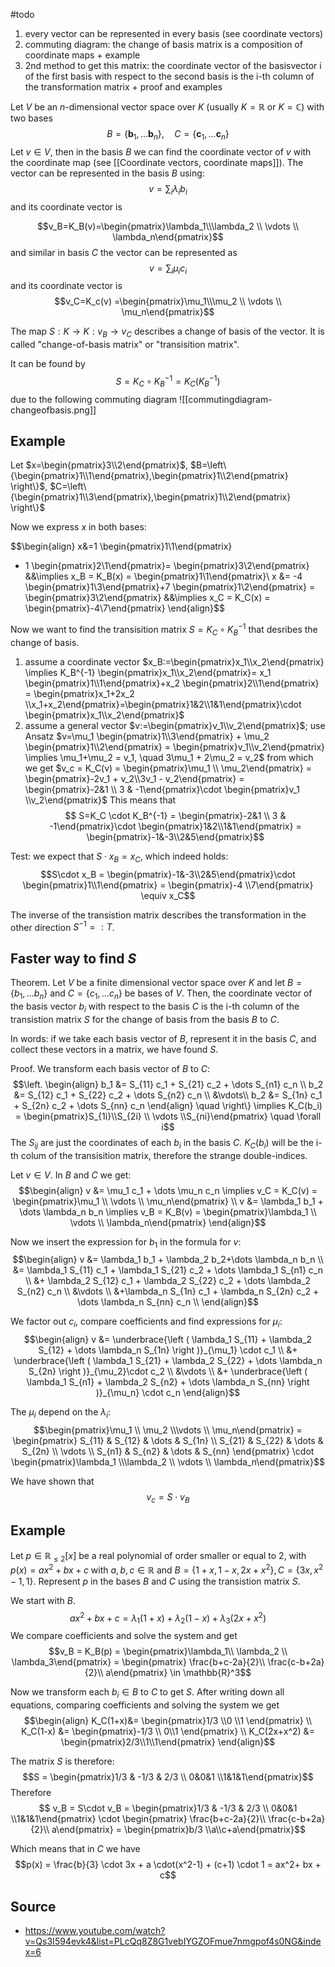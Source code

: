 
#todo 
1. every vector can be represented in every basis (see coordinate vectors)
2. commuting diagram: the change of basis matrix is a composition of coordinate maps + example
3. 2nd method to get this matrix: the coordinate vector of the basisvector i of the first basis with respect to the second basis is the i-th column of the transformation matrix + proof and examples



Let $V$ be an $n$-dimensional vector space over $K$ (usually $K=\mathbb{R}$ or $K=\mathbb{C}$) with two bases 
$$B=\{\boldsymbol{b}_1, ... \boldsymbol{b}_n\},\quad C=\{\boldsymbol{c}_1, ... \boldsymbol{c}_n\}$$
Let $v\in V$, then in the basis $B$ we can find the coordinate vector of $v$ with the coordinate map (see [[Coordinate vectors, coordinate maps]]). The vector can be represented in the basis $B$ using:
$$v=\sum_i \lambda_i b_i$$
and its coordinate vector is

$$v_B=K_B(v)=\begin{pmatrix}\lambda_1\\\lambda_2 \\ \vdots \\ \lambda_n\end{pmatrix}$$ and similar in basis $C$ the vector can be represented as $$v=\sum_i \mu_i c_i$$ and its coordinate vector is $$v_C=K_c(v) =\begin{pmatrix}\mu_1\\\mu_2 \\ \vdots \\ \mu_n\end{pmatrix}$$


The map $S:K\rightarrow K:v_B\rightarrow v_C$ describes a change of basis of the vector. It is called "change-of-basis matrix" or "transisition matrix".

It can be found by $$S=K_C\circ K_B^{-1}=K_C(K_B^{-1})$$ due to the following commuting diagram ![[commutingdiagram-changeofbasis.png]]

## Example
Let $x=\begin{pmatrix}3\\2\end{pmatrix}$, $B=\left\{\begin{pmatrix}1\\1\end{pmatrix},\begin{pmatrix}1\\2\end{pmatrix} \right\}$, $C=\left\{\begin{pmatrix}1\\3\end{pmatrix},\begin{pmatrix}1\\2\end{pmatrix} \right\}$

Now we express $x$ in both bases:

$$\begin{align}
    x&=1  \begin{pmatrix}1\\1\end{pmatrix} 
+ 1 \begin{pmatrix}2\\1\end{pmatrix}=
\begin{pmatrix}3\\2\end{pmatrix} 
&&\implies x_B = K_B(x) = \begin{pmatrix}1\\1\end{pmatrix}\\
x &= -4 \begin{pmatrix}1\\3\end{pmatrix}+7 \begin{pmatrix}1\\2\end{pmatrix} = \begin{pmatrix}3\\2\end{pmatrix} &&\implies x_C = K_C(x) = \begin{pmatrix}-4\\7\end{pmatrix}
\end{align}$$

Now we want to find the transisition matrix $S=K_C\circ K_B^{-1}$ that desribes the change of basis.

1. assume a coordinate vector $x_B:=\begin{pmatrix}x_1\\x_2\end{pmatrix} \implies K_B^{-1} \begin{pmatrix}x_1\\x_2\end{pmatrix}= x_1 \begin{pmatrix}1\\1\end{pmatrix}+x_2 \begin{pmatrix}2\\1\end{pmatrix} = \begin{pmatrix}x_1+2x_2 \\x_1+x_2\end{pmatrix}=\begin{pmatrix}1&2\\1&1\end{pmatrix}\cdot \begin{pmatrix}x_1\\x_2\end{pmatrix}$
2. assume a general vector $v:=\begin{pmatrix}v_1\\v_2\end{pmatrix}$; use Ansatz $v=\mu_1 \begin{pmatrix}1\\3\end{pmatrix} + \mu_2 \begin{pmatrix}1\\2\end{pmatrix} = \begin{pmatrix}v_1\\v_2\end{pmatrix} \implies \mu_1+\mu_2 = v_1, \quad 3\mu_1 + 2\mu_2 = v_2$ from which we get $v_c = K_C(v) = \begin{pmatrix}\mu_1 \\ \mu_2\end{pmatrix} = \begin{pmatrix}-2v_1 + v_2\\3v_1 - v_2\end{pmatrix} = \begin{pmatrix}-2&1 \\ 3 & -1\end{pmatrix}\cdot \begin{pmatrix}v_1 \\v_2\end{pmatrix}$
This means that $$ S=K_C \cdot K_B^{-1} = \begin{pmatrix}-2&1 \\ 3 & -1\end{pmatrix}\cdot \begin{pmatrix}1&2\\1&1\end{pmatrix} = \begin{pmatrix}-1&-3\\2&5\end{pmatrix}$$

Test: we expect that $S\cdot x_B = x_C$, which indeed holds:
$$S\cdot x_B = \begin{pmatrix}-1&-3\\2&5\end{pmatrix}\cdot \begin{pmatrix}1\\1\end{pmatrix} = \begin{pmatrix}-4 \\7\end{pmatrix} \equiv x_C$$

The inverse of the transistion matrix describes the transformation in the other direction $S^{-1} =: T$.


## Faster way to find $S$

Theorem.
Let $V$ be a finite dimensional vector space over $K$ and let $B=\left \{ b_1,...b_n \right \}$ and $C=\left \{ c_1, ... c_n \right \}$ be bases of $V$. Then, the coordinate vector of the basis vector $b_i$ with respect to the basis $C$ is the i-th column of the transistion matrix $S$ for the change of basis from the basis $B$ to $C$.

In words: if we take each basis vector of $B$, represent it in the basis $C$, and collect these vectors in a matrix, we have found $S$.

Proof.
We transform each basis vector of $B$ to $C$:
$$\left. \begin{align}
    b_1 &= S_{11} c_1 + S_{21} c_2 + \dots S_{n1} c_n \\
    b_2 &= S_{12} c_1 + S_{22} c_2 + \dots S_{n2} c_n \\
    &\vdots\\
    b_2 &= S_{1n} c_1 + S_{2n} c_2 + \dots S_{nn} c_n 
\end{align} \quad \right\} \implies K_C(b_i) = \begin{pmatrix}S_{1i}\\S_{2i} \\ \vdots \\S_{ni}\end{pmatrix} \quad \forall i$$
The $S_{ij}$ are just the coordinates of each $b_i$ in the basis $C$. $K_C(b_i)$ will be the i-th colum of the transisition matrix, therefore the strange double-indices.

Let $v\in V$. In $B$ and $C$ we get:
$$\begin{align}
    v &= \mu_1 c_1 + \dots \mu_n c_n \implies v_C = K_C(v) = \begin{pmatrix}\mu_1 \\ \vdots \\ \mu_n\end{pmatrix} \\
    v &= \lambda_1 b_1 + \dots \lambda_n b_n \implies v_B = K_B(v) = \begin{pmatrix}\lambda_1 \\ \vdots \\ \lambda_n\end{pmatrix}
\end{align}$$

Now we insert the expression for $b_1$ in the formula for $v$:
$$\begin{align}
    v &= \lambda_1 b_1 + \lambda_2 b_2+\dots \lambda_n b_n \\
    &= \lambda_1 S_{11} c_1 + \lambda_1 S_{21} c_2 + \dots \lambda_1 S_{n1} c_n \\
    &+ \lambda_2 S_{12} c_1 + \lambda_2 S_{22} c_2 + \dots \lambda_2 S_{n2} c_n \\
    &\vdots \\
    &+\lambda_n S_{1n} c_1 + \lambda_n S_{2n} c_2 + \dots \lambda_n S_{nn} c_n \\
\end{align}$$

We factor out $c_i$, compare coefficients and find expressions for $\mu_i$:
$$\begin{align}
    v &= \underbrace{\left ( \lambda_1 S_{11} + \lambda_2 S_{12} + \dots \lambda_n S_{1n} \right )}_{\mu_1} \cdot c_1 \\
    &+ \underbrace{\left ( \lambda_1 S_{21} + \lambda_2 S_{22} + \dots \lambda_n S_{2n} \right )}_{\mu_2}\cdot c_2 \\
    &\vdots \\
    &+ \underbrace{\left ( \lambda_1 S_{n1} + \lambda_2 S_{n2} + \dots \lambda_n S_{nn} \right )}_{\mu_n} \cdot c_n 
\end{align}$$

The $\mu_i$ depend on the $\lambda_i$:
$$\begin{pmatrix}\mu_1 \\ \mu_2 \\\vdots \\ \mu_n\end{pmatrix} = \begin{pmatrix}
S_{11} & S_{12} & \dots & S_{1n} \\
S_{21} & S_{22} & \dots & S_{2n} \\
\vdots \\
S_{n1} & S_{n2} & \dots & S_{nn} 
\end{pmatrix} \cdot \begin{pmatrix}\lambda_1 \\\lambda_2 \\ \vdots \\ \lambda_n\end{pmatrix}$$

We have shown that $$v_c = S\cdot v_B$$

## Example
Let $p\in \mathbb{R}_{\leq 2}[x]$ be a real polynomial of order smaller or equal to 2, with $p(x) = ax^2 + bx + c$ with $a,b,c\in \mathbb{R}$ and $B=\left \{ 1+x,1-x,2x+x^2 \right \}, C= \left \{ 3x,x^2-1,1 \right \}$.
Represent $p$ in the bases $B$ and $C$ using the transistion matrix $S$.

We start with $B$.
$$ax^2 +bx+c = \lambda_1 (1+x) + \lambda_2 (1-x) + \lambda_3 (2x + x^2) $$
We compare coefficients and solve the system and get $$v_B = K_B(p) = \begin{pmatrix}\lambda_1\\ \lambda_2 \\ \lambda_3\end{pmatrix} = \begin{pmatrix} \frac{b+c-2a}{2}\\ \frac{c-b+2a}{2}\\ a\end{pmatrix} \in \mathbb{R}^3$$

Now we transform each $b_i\in B$ to $C$ to get $S$. After writing down all equations, comparing coefficients and solving the system we get $$\begin{align}
    K_C(1+x)&= \begin{pmatrix}1/3 \\0 \\1 \end{pmatrix} \\
    K_C(1-x) &= \begin{pmatrix}-1/3 \\ 0\\1 \end{pmatrix}  \\
    K_C(2x+x^2) &= \begin{pmatrix}2/3\\1\\1\end{pmatrix}
\end{align}$$ 

The matrix $S$ is therefore:
$$S = \begin{pmatrix}1/3 & -1/3 & 2/3 \\ 0&0&1 \\1&1&1\end{pmatrix}$$
Therefore $$ v_B = S\cdot v_B = \begin{pmatrix}1/3 & -1/3 & 2/3 \\ 0&0&1 \\1&1&1\end{pmatrix} \cdot \begin{pmatrix} \frac{b+c-2a}{2}\\ \frac{c-b+2a}{2}\\ a\end{pmatrix} = \begin{pmatrix}b/3 \\a\\c+a\end{pmatrix}$$

Which means that in $C$ we have $$p(x) = \frac{b}{3} \cdot 3x + a \cdot(x^2-1) + (c+1) \cdot 1 = ax^2+ bx + c$$




## Source
- https://www.youtube.com/watch?v=Qs3I594evk4&list=PLcQq8Z8G1vebIYGZOFmue7nmgpof4s0NG&index=6